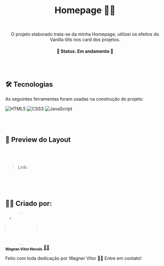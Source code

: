 <h1 align="center">Homepage 👨‍💻</h1>

<br>

<p align="center">O projeto elaborado trata-se da minha Homepage, utilizei os efeitos do Vanilla tilts nos card dos projetos. </p>
<h4 align="center"> 
	🚧 Status: Em andamento  🚧
</h4>

<br>
<br>

## 🛠 Tecnologias

As seguintes ferramentas foram usadas na construção do projeto:

![HTML5](https://img.shields.io/badge/html5-%23E34F26.svg?style=for-the-badge&logo=html5&logoColor=white)
![CSS3](https://img.shields.io/badge/css3-%231572B6.svg?style=for-the-badge&logo=css3&logoColor=white)
![JavaScript](https://img.shields.io/badge/javascript-%23323330.svg?style=for-the-badge&logo=javascript&logoColor=%23F7DF1E)

<br>
<br>

## 🎨 Preview do Layout

<br>
<br>

>Link: 

<br>



<br>
<br>


## 👩‍💻 Criado por:

<a href="https://www.linkedin.com/in/wagner-vitor-novais">
 <img style="border-radius: 50%;" src="https://avatars.githubusercontent.com/u/89936463?s=400&u=e299a61a15d52f1558fb44bd041f81fcbaa06b41&v=4" width="100px;" alt=""/>
 <br />
 <sub><b>Wagner Vitor Novais</b></sub></a> <a href="https://github.com/Tsukhiro" title="Wagner">👩‍💻</a>

<br>

Feito com toda dedicação por Wagner Vitor 👋🏽 Entre em contato!
 

 
